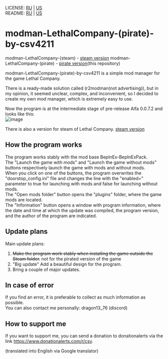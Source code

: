 LICENSE: [RU](/LICENSE.md) | [US](/LICENSE.md)  
README: [RU](/README_ru.md) | [US](/README_us.md)  

# modman-LethalCompany-(pirate)-by-csv4211

modman-LethalCompany-(steam) - [steam version](https://github.com/csv4211/modman-steam-LethalCompany-by-csv4211)
modman-LethalCompany-(pirate) - [pirate version](https://github.com/csv4211/modman-pirate-LethalCompany-by-csv4211)(this repository)

modman-LethalCompany-(pirate)-by-csv4211 is a simple mod manager for the game Lethal Company.  

There is a ready-made solution called (r2modman(not advertising)), but in my opinion, it seemed unclear, complex, and inconvenient, so I decided to create my own mod manager, which is extremely easy to use.  

Now the program is at the intermediate stage of pre-release Alfa 0.0.7.2 and looks like this:  
![image](https://sun9-64.userapi.com/impg/bjZ7U0oF0bA3AUCUsnyGvdaxMC5u4imrebKRLg/a6Ob_2893GA.jpg?size=447x188&quality=96&sign=a346ae60e76eca0627a7289b991f8fb8&type=album)  

There is also a version for steam of Lethal Company. [steam version](https://github.com/csv4211/modman-steam-LethalCompany-by-csv4211)

## How the program works

The program works stably with the mod base BepInEx-BepInExPack.  
The "Launch the game with mods" and "Launch the game without mods" buttons respectively launch the game with mods and without mods.  
When you click on one of the buttons, the program overwrites the "doorstop_config.ini" file and changes the line with the "enabled=" parameter to true for launching with mods and false for launching without mods.  
The "Open mods folder" button opens the "plugins" folder, where the game mods are located.  
The "Information" button opens a window with program information, where the date and time at which the update was compiled, the program version, and the author of the program are indicated.  

## Update plans

Main update plans:  
1. ~~Make the program work stably when installing the game outside the Steam folder.~~ not for the pirated version of the game  
2. "Big update" Add a beautiful design for the program.  
3. Bring a couple of major updates.  

## In case of error

If you find an error, it is preferable to collect as much information as possible.  
You can also contact me personally: dragon13_76 (discord)  

## How to support me

If you want to support me, you can send a donation to donationalerts via the link https://www.donationalerts.com/r/csv.  

(translated into English via Google translator)
